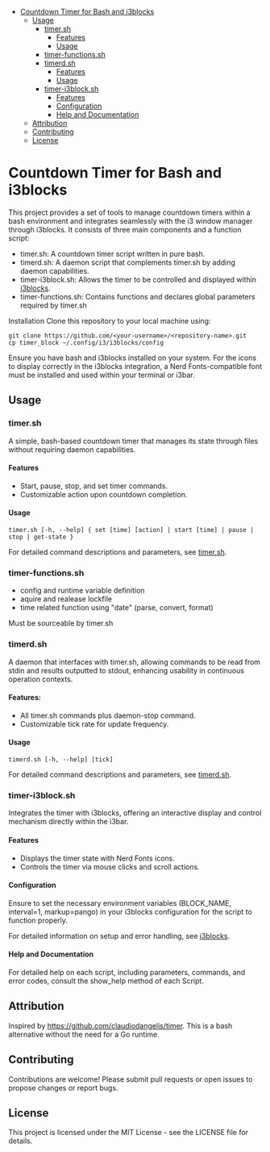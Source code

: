 - [Countdown Timer for Bash and i3blocks](#countdown-timer-for-bash-and-i3blocks)
	- [Usage](#usage)
		- [timer.sh](#timersh)
			- [Features](#features)
			- [Usage](#usage-1)
		- [timer-functions.sh](#timer-functionssh)
		- [timerd.sh](#timerdsh)
			- [Features](#features-1)
			- [Usage](#usage-2)
		- [timer-i3block.sh](#timer-i3blocksh)
			- [Features](#features-2)
			- [Configuration](#configuration)
			- [Help and Documentation](#help-and-documentation)
	- [Attribution](#attribution)
	- [Contributing](#contributing)
	- [License](#license)

Countdown Timer for Bash and i3blocks
=====================================
This project provides a set of tools to manage countdown timers within a bash environment and integrates seamlessly with the i3 window manager through i3blocks. It consists of three main components and a function script:

- timer.sh: A countdown timer script written in pure bash.
- timerd.sh: A daemon script that complements timer.sh by adding daemon capabilities.
- timer-i3block.sh: Allows the timer to be controlled and displayed within [i3blocks](https://github.com/vivien/i3blocks?tab=readme-ov-file#example).
- timer-functions.sh: Contains functions and declares global parameters required by timer.sh

Installation
Clone this repository to your local machine using:
```
git clone https://github.com/<your-username>/<repository-name>.git
cp timer_block ~/.config/i3/i3blocks/config
```
Ensure you have bash and i3blocks installed on your system. For the icons to display correctly in the i3blocks integration, a Nerd Fonts-compatible font must be installed and used within your terminal or i3bar.

Usage
-----
### timer.sh
A simple, bash-based countdown timer that manages its state through files without requiring daemon capabilities.

#### Features
- Start, pause, stop, and set timer commands.
- Customizable action upon countdown completion.

#### Usage

```
timer.sh [-h, --help] { set [time] [action] | start [time] | pause | stop | get-state }
```
For detailed command descriptions and parameters, see [timer.sh](timer.sh).

### timer-functions.sh
- config and runtime variable definition
- aquire and realease lockfile
- time related function using "date" (parse, convert, format)

Must be sourceable by timer.sh

### timerd.sh

A daemon that interfaces with timer.sh, allowing commands to be read from stdin and results outputted to stdout, enhancing usability in continuous operation contexts.

#### Features:
- All timer.sh commands plus daemon-stop command.
- Customizable tick rate for update frequency.

#### Usage

```
timerd.sh [-h, --help] [tick]
```
For detailed command descriptions and parameters, see [timerd.sh](timerd.sh).

### timer-i3block.sh

Integrates the timer with i3blocks, offering an interactive display and control mechanism directly within the i3bar.

#### Features
- Displays the timer state with Nerd Fonts icons.
- Controls the timer via mouse clicks and scroll actions.

#### Configuration
Ensure to set the necessary environment variables (BLOCK_NAME, interval=1, markup=pango) in your i3blocks configuration for the script to function properly.

For detailed information on setup and error handling, see [i3blocks](timer-i3block.sh).

#### Help and Documentation
For detailed help on each script, including parameters, commands, and error codes, consult the show_help method of each Script.

Attribution
-----------
Inspired by https://github.com/claudiodangelis/timer. This is a bash alternative without the need for a Go runtime.

Contributing
------------
Contributions are welcome! Please submit pull requests or open issues to propose changes or report bugs.

License
-------
This project is licensed under the MIT License - see the LICENSE file for details.
